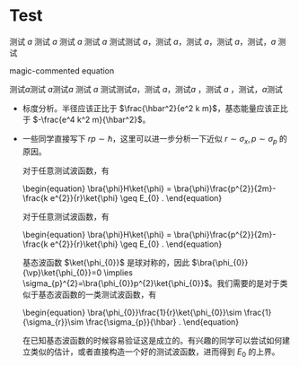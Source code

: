 # Test

测试 $a$ 测试 $a$ 测试 $a$ 测试 $a$ 测试测试 $a$，测试 $a$，测试 $a$，测试 $a$，测试，$a$ 测试

magic-commented equation
<!-- MarkdownFormat-IEB-Off -->
测试$a$测试 $a$测试$a$ 测试 $a$ 测试测试$a$，测试 $a$，测试$a$ ，测试 $a$ ，测试，$a$测试
<!-- MarkdownFormat-IEB-Off -->

* 标度分析。半径应该正比于 $\frac{\hbar^2}{e^2 k m}$，基态能量应该正比于 $-\frac{e^4 k^2 m}{\hbar^2}$。

* 一些同学直接写下 $rp\sim \hbar$，这里可以进一步分析一下近似 $r\sim \sigma_x, p\sim \sigma_p$ 的原因。

    对于任意测试波函数，有

    \begin{equation}
        \bra{\phi}H\ket{\phi}
        =
        \bra{\phi}\frac{p^{2}}{2m}-\frac{k e^{2}}{r}\ket{\phi}
        \geq E_{0}
        .
    \end{equation}

    对于任意测试波函数，有

    \begin{equation}
        \bra{\phi}H\ket{\phi}
        =
        \bra{\phi}\frac{p^{2}}{2m}-\frac{k e^{2}}{r}\ket{\phi}
        \geq E_{0}
        .
    \end{equation}

    基态波函数 $\ket{\phi_{0}}$ 是球对称的，因此 $\bra{\phi_{0}}{\vp}\ket{\phi_{0}}=0 \implies \sigma_{p}^{2}=\bra{\phi_{0}}p^{2}\ket{\phi_{0}}$。我们需要的是对于类似于基态波函数的一类测试波函数，有

    \begin{equation}
        \bra{\phi_{0}}\frac{1}{r}\ket{\phi_{0}}\sim \frac{1}{\sigma_{r}}\sim \frac{\sigma_{p}}{\hbar}
        .
    \end{equation}

    在已知基态波函数的时候容易验证这是成立的。有兴趣的同学可以尝试如何建立类似的估计，或者直接构造一个好的测试波函数，进而得到 $E_{0}$ 的上界。
